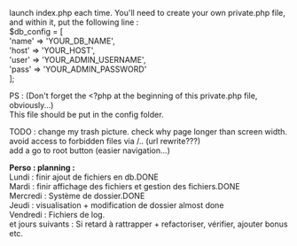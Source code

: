 launch index.php each time.
You'll need to create your own private.php file, and within it,
 put the following line : <br>$db_config = [<br>
                            'name' => 'YOUR_DB_NAME',<br>
                            'host' => 'YOUR_HOST',<br>
                            'user' => 'YOUR_ADMIN_USERNAME',<br>
                            'pass' => 'YOUR_ADMIN_PASSWORD'<br>
                        ];

PS : (Don't forget the <?php at the beginning of this private.php file, obviously...)
<br>This file should be put in the config folder. 

TODO : change my trash picture.
check why page longer than screen width.
avoid access to forbidden files via /.. (url rewrite???)\
add a go to root button (easier navigation...)


<b>Perso : planning : </b><br>
Lundi : finir ajout de fichiers en db.DONE<br>
Mardi : finir affichage des fichiers et gestion des fichiers.DONE<br>
Mercredi : Système de dossier.DONE<br>
Jeudi : visualisation + modification de dossier almost done<br>
Vendredi : Fichiers de log.<br>
et jours suivants : Si retard à rattrapper + refactoriser, vérifier, 
ajouter bonus etc.